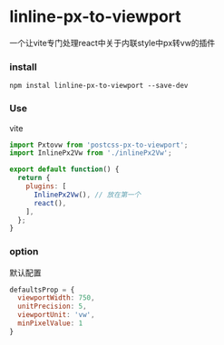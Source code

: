 # linline-px-to-viewport
一个让vite专门处理react中关于内联style中px转vw的插件


### install

```npm
npm instal linline-px-to-viewport --save-dev
```

### Use

vite

```javascript
import Pxtovw from 'postcss-px-to-viewport';
import InlinePx2Vw from './inlinePx2Vw';

export default function() {
  return {
    plugins: [
      InlinePx2Vw(), // 放在第一个
      react(),
    ],
  };
}

```

### option
默认配置
```javascript
defaultsProp = {
  viewportWidth: 750,
  unitPrecision: 5,
  viewportUnit: 'vw',
  minPixelValue: 1
}
```
